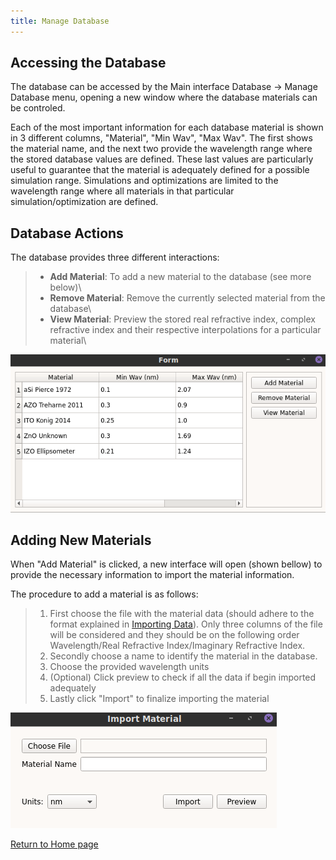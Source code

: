 ```yaml
---
title: Manage Database
---
```


## Accessing the Database

The database can be accessed by the Main interface Database → Manage Database
menu, opening a new window where the database materials can be controled.

Each of the most important information for each database material is shown in 3 different
columns, "Material", "Min Wav", "Max Wav". The first shows the material name,
and the next two provide the wavelength range where the stored database values
are defined. These last values are particularly useful to guarantee that the
material is adequately defined for a possible simulation range. Simulations and
optimizations are limited to the wavelength range where all materials in that
particular simulation/optimization are defined.

## Database Actions

The database provides three different interactions:

> * __Add Material__: To add a new material to the database (see more below)\
> * __Remove Material__: Remove the currently selected material from the database\
> * __View Material__: Preview the stored real refractive index, complex\
>  refractive index and their respective interpolations for a particular\
>  material\

![Manage Database](manage_database.png)

## Adding New Materials

When "Add Material" is clicked, a new interface will open (shown bellow) to
provide the necessary information to import the material information.

The procedure to add a material is as follows:

> 1. First choose the file with the material data (should adhere to the format
>   explained in [Importing Data](Import.html)). Only three columns of the file
>   will be considered and they should be on the following order Wavelength/Real
>   Refractive Index/Imaginary Refractive Index.
> 2. Secondly choose a name to identify the material in the database.
> 3. Choose the provided wavelength units
> 4. (Optional) Click preview to check if all the data if begin imported
>   adequately
> 5. Lastly click "Import" to finalize importing the material

![Add Material](add_database.png)

[Return to Home page](help.md)

